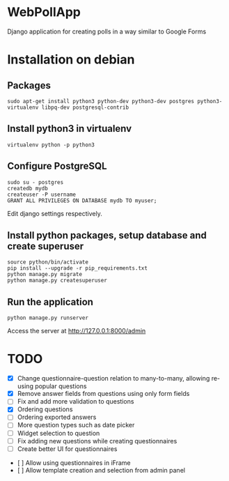 # WebPollApp
Django application for creating polls in a way similar to Google Forms

# Installation on debian
## Packages
```
sudo apt-get install python3 python-dev python3-dev postgres python3-virtualenv libpq-dev postgresql-contrib
```


## Install python3 in virtualenv
```
virtualenv python -p python3
```

## Configure PostgreSQL
```
sudo su - postgres
createdb mydb
createuser -P username
GRANT ALL PRIVILEGES ON DATABASE mydb TO myuser;
```
Edit django settings respectively.

## Install python packages, setup database and create superuser
```
source python/bin/activate
pip install --upgrade -r pip_requirements.txt
python manage.py migrate
python manage.py createsuperuser
```

## Run the application
```
python manage.py runserver
```
Access the server at http://127.0.0.1:8000/admin


# TODO
* [x] Change questionnaire-question relation to many-to-many, allowing re-using popular questions
* [x] Remove answer fields from questions using only form fields
* [ ] Fix and add more validation to questions
* [x] Ordering questions
* [ ] Ordering exported answers
* [ ] More question types such as date picker
* [ ] Widget selection to question
* [ ] Fix adding new questions while creating questionnaires
* [ ] Create better UI for questionnaires
* [ ] Allow using questionnaires in iFrame
* [ ] Allow template creation and selection from admin panel
